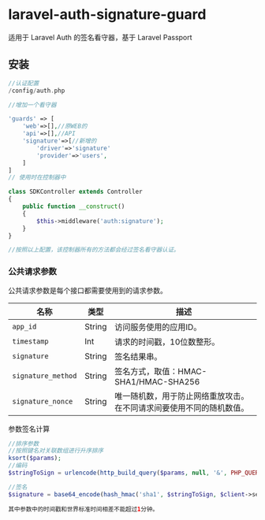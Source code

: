 # laravel-auth-signature-guard

适用于 Laravel Auth 的签名看守器，基于 Laravel Passport

## 安装 

```php
//认证配置
/config/auth.php

//增加一个看守器

'guards' => [
	'web'=>[],//原WEB的
	'api'=>[],//API
	'signature'=>[//新增的
		'driver'=>'signature'
		'provider'=>'users',
	]
]
// 使用时在控制器中

class SDKController extends Controller
{
    public function __construct()
    {
        $this->middleware('auth:signature');
    }
}

//按照以上配置，该控制器所有的方法都会经过签名看守器认证。

```


### 公共请求参数

公共请求参数是每个接口都需要使用到的请求参数。

| 名称 | 类型 | 描述 |
| ------------- | ----------- | ----------- |
| `app_id` | String | 访问服务使用的应用ID。 |
| `timestamp` | Int | 请求的时间戳，10位数整形。 |
| `signature` | String | 签名结果串。 |
| `signature_method` | String | 签名方式，取值：HMAC-SHA1/HMAC-SHA256 |
| `signature_nonce` | String | 唯一随机数，用于防止网络重放攻击。在不同请求间要使用不同的随机数值。 |




参数签名计算

```php
//排序参数
//按照键名对关联数组进行升序排序
ksort($params);
//编码
$stringToSign = urlencode(http_build_query($params, null, '&', PHP_QUERY_RFC3986));

//签名
$signature = base64_encode(hash_hmac('sha1', $stringToSign, $client->secret, true));
        
其中参数中的时间戳和世界标准时间相差不能超过1分钟。
```


